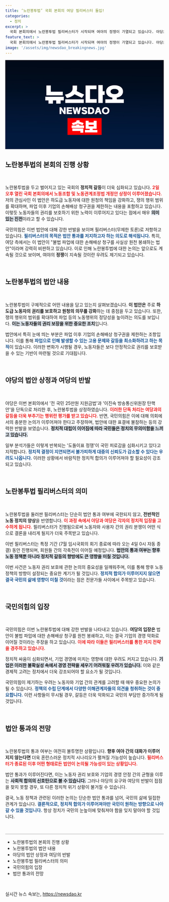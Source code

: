 ```yaml
---
title: ‘노란봉투법’ 국회 본회의 여당 필리버스터 돌입!
categories:
  - 정치
excerpt: >
  국회 본회의에서 노란봉투법 필리버스터가 시작되며 여야의 정쟁이 가열되고 있습니다. 야당은 전 국민 지원금법과 탄핵안을 통과시킨 후 노동자 권익 강화 법안을 상정했고, 국민의힘은 이를 반대하며 필리버스터로 맞서고 있습니다. 국회 내부의 갈등이 국민에게 미치는 영향을 고민해야 할 시점입니다.
feature_text: >
  국회 본회의에서 노란봉투법 필리버스터가 시작되며 여야의 정쟁이 가열되고 있습니다. 야당은 전 국민 지원금법과 탄핵안을 통과시킨 후 노동자 권익 강화 법안을 상정했고, 국민의힘은 이를 반대하며 필리버스터로 맞서고 있습니다. 국회 내부의 갈등이 국민에게 미치는 영향을 고민해야 할 시점입니다.
image: '/assets/img/newsdao_breakingnews.jpg'
---
```


<p><img src="/assets/img/newsdao_breakingnews.jpg" alt="cryptoinkorea 속보" /></p>

<h2 data-ke-size="size26">노란봉투법의 본회의 진행 상황</h2>

<p data-ke-size="size16">&nbsp;</p>

<p>노란봉투법을 두고 벌어지고 있는 국회의 <b>정치적 갈등</b>이 더욱 심화되고 있습니다. <b><span style="color: #ee2323;">2일 오후 열린 국회 본회의에서 노동조합 및 노동관계조정법 개정안 상정이 이루어졌습니다.</span></b> 저의 관심사인 이 법안은 하도급 노동자에 대한 원청의 책임을 강화하고, 쟁의 행위 범위를 확대하며, 파업 이후 기업의 손해배상 청구권을 제한하는 내용을 포함하고 있습니다. 이렇듯 노동자들의 권리를 보호하기 위한 노력이 이루어지고 있다는 점에서 매우 <b><span style="background-color: #21538527;">의미 있는 진전</span></b>이라고 할 수 있습니다.</p>

<p>국민의힘은 이번 법안에 대해 강한 반발을 보이며 필리버스터(무제한 토론)로 저항하고 있습니다. <b><span style="color: #1a5490;">필리버스터의 목적은 법안 통과를 저지하고자 하는 의도로 해석됩니다.</span></b> 특히, 여당 측에서는 이 법안이 "불법 파업에 대한 손해배상 청구를 사실상 원천 봉쇄하는 법안"이라며 강력히 비판하고 있습니다. 이로 인해 노란봉투법에 대한 논의는 앞으로도 계속될 것으로 보이며, 여야의 <b>정쟁</b>이 지속될 것이란 우려도 제기되고 있습니다.</p>

<p data-ke-size="size16">&nbsp;</p>

<h2 data-ke-size="size26">노란봉투법의 법안 내용</h2>

<p data-ke-size="size16">&nbsp;</p>

<p>노란봉투법이 구체적으로 어떤 내용을 담고 있는지 살펴보겠습니다. <b>이 법안은</b> 주로 <b><span style="ee2323;">하도급 노동자의 권리를 보호하고 원청의 의무를 강화</span></b>하는 데 중점을 두고 있습니다. 또한, 쟁의 행위의 범위를 확대하여 파업 등의 노동행위의 정당성을 높이려는 의도를 보입니다. <b><span style="background-color: #21538527;">이는 노동자들의 권리 보장을 위한 중요한 조치</span></b>입니다.</p>

<p>법안에서 특히 눈에 띄는 부분은 파업 이후 기업의 손해배상 청구권을 제한하는 조항입니다. 이를 통해 <b><span style="color: #1a5490;">파업으로 인해 발생할 수 있는 고용 문제와 갈등을 최소화하려고 하는 목적</span></b>이 있습니다. 이러한 변화가 시행될 경우, 노동자들은 보다 안정적으로 권리를 보호받을 수 있는 기반이 마련될 것으로 기대됩니다.</p>

<p data-ke-size="size16">&nbsp;</p>

<h2 data-ke-size="size26">야당의 법안 상정과 여당의 반발</h2>

<p data-ke-size="size16">&nbsp;</p>

<p>야당은 이번 본회의에서 '전 국민 25만원 지원금법'과 '이진숙 방송통신위원장 탄핵안'을 단독으로 처리한 후, 노란봉투법을 상정하였습니다. <b><span style="color: #ee2323;">이러한 단독 처리는 여당과의 갈등을 더욱 부추기는 행위란 평가를 받고 있습니다.</span></b> 반면, 국민의힘은 이에 대해 의회에서의 충분한 논의가 이루어져야 한다고 주장하며, 법안에 대한 표결에 불참하는 등의 강력한 반발을 보였습니다. <b><span style="background-color: #21538527;">정치적 대립이 이어짐에 따라 국민들은 정치의 무의미함을 느끼고 있습니다.</span></b></p>

<p>일부 분석가들은 이렇게 반복되는 '도돌이표 정쟁'이 국민 피로감을 심화시키고 있다고 지적합니다. <b><span style="color: #1a5490;">정치적 결정이 지연되면서 불가피하게 대중의 신뢰도가 감소할 수 있다는 우려도 나옵니다.</span></b> 이러한 상황에서 바람직한 정치적 합의가 이루어져야 할 필요성이 강조되고 있습니다.</p>

<p data-ke-size="size16">&nbsp;</p>

<h2 data-ke-size="size26">노란봉투법 필리버스터의 의미</h2>

<p data-ke-size="size16">&nbsp;</p>

<p>노란봉투법을 둘러싼 필리버스터는 단순히 법안 통과 여부에 국한되지 않고, <b>전반적인 노동 정치의 양상</b>을 반영합니다. <b><span style="color: #ee2323;">이 과정 속에서 야당과 여당은 각자의 정치적 입장을 고수하게 됩니다.</span></b> 필리버스터가 진행됨으로써 노동자와 사용자 간의 권리 분쟁이 어떤 식으로 결론을 내리게 될지가 더욱 주목받고 있습니다.</p>

<p>이번 필리버스터는 특정 기간 (7월 임시국회의 회기 종료에 따라 오는 4일 0시 자동 종결) 동안 진행되며, 회원들 간의 각축전이 이어질 예정입니다. <b><span style="background-color: #21538527;">법안의 통과 여부는 향후 노동 정책뿐 아니라 정치적 갈등의 향방에도 큰 영향을 미칠 것입니다.</span></b></p>

<p>이번 사건은 노동자 권리 보호에 관한 논의의 중요성을 일깨워주며, 이를 통해 향후 노동 정책의 방향이 설정되는 중요한 계기가 될 것입니다. <b><span style="color: #1a5490;">정치적 합의가 이루어지지 않으면 결국 국민의 삶에 영향이 미칠 것</span></b>이라는 점은 전문가들 사이에서 주목받고 있습니다.</p>

<p data-ke-size="size16">&nbsp;</p>

<h2 data-ke-size="size26">국민의힘의 입장</h2>

<p data-ke-size="size16">&nbsp;</p>

<p>국민의힘은 이번 노란봉투법에 대해 강한 반발을 나타내고 있습니다. <b>여당의 입장은</b> 법안이 불법 파업에 대한 손해배상 청구를 원천 봉쇄하고, 이는 결국 기업의 경영 악화로 이어질 것이라는 주장을 하고 있습니다. <b><span style="color: #ee2323;">이에 따라 이들은 필리버스터를 통한 저지 전략을 경주하고 있습니다.</span></b></p>

<p>정치적 싸움이 심화되면서, 기업 경영에 미치는 영향에 대한 우려도 커지고 있습니다. <b><span style="background-color: #21538527;">기업은 이러한 불확실성 속에서 경영 전략을 세우기 어려워질 우려가 있습니다.</span></b> 이와 같은 경제적 고려는 정치에서 더욱 강조되어야 할 요소가 될 것입니다.</p>

<p>국민의힘이 제기하는 우려는 노동자와 기업 간의 관계를 고려할 때 매우 중요한 논의가 될 수 있습니다. <b><span style="color: #1a5490;">정책의 수립 단계에서 다양한 이해관계자들의 의견을 청취하는 것이 중요합니다.</span></b> 이런 사항들이 무시될 경우, 갈등은 더욱 악화되고 국민의 부담만 증가하게 될 것입니다.</p>

<p data-ke-size="size16">&nbsp;</p>

<h2 data-ke-size="size26">법안 통과의 전망</h2>

<p data-ke-size="size16">&nbsp;</p>

<p>노란봉투법의 통과 여부는 여전히 불투명한 상황입니다. <b>향후 여야 간의 대화가 이루어지지 않는다면</b> 더욱 혼란스러운 정치적 시나리오가 펼쳐질 가능성이 높습니다. <b><span style="color: #ee2323;">필리버스터가 종료된 이후 어떤 형태로든 법안이 논의될 가능성이 있는 상황입니다.</span></b></p>

<p>법안 통과가 이루어진다면, 이는 노동자 권리 보호와 기업의 경영 안정 간의 균형을 이루는 <b><span style="background-color: #21538527;">사회적 합의의 신호탄으로 볼 수 있습니다.</span></b> 그러나 야당의 요구와 여당의 반발이 접점을 찾지 못할 경우, 또 다른 정치적 위기 상황이 불거질 수 있습니다.</p>

<p>결국, 노동 정책과 관련된 이러한 논의는 단순한 법안 통과를 넘어, 국민의 삶에 밀접한 관계가 있습니다. <b><span style="color: #1a5490;">결론적으로, 정치적 합의가 이루어져야만 국민이 원하는 방향으로 나아갈 수 있을 것입니다.</span></b> 항상 정치가 국민의 눈높이에 맞춰져야 함을 잊지 말아야 할 것입니다.</p>

<p data-ke-size="size16">&nbsp;</p>

<hr style="height: 2px; border: none; color: #ccc; background-color: #ccc;" />

<ul>
    <li>노란봉투법의 본회의 진행 상황</li>
    <li>노란봉투법의 법안 내용</li>
    <li>야당의 법안 상정과 여당의 반발</li>
    <li>노란봉투법 필리버스터의 의미</li>
    <li>국민의힘의 입장</li>
    <li>법안 통과의 전망</li>
</ul>

<p data-ke-size="size16">&nbsp;</p>
실시간 뉴스 속보는, <a href="https://newsdao.kr" rel="dofollow">https://newsdao.kr</a>


